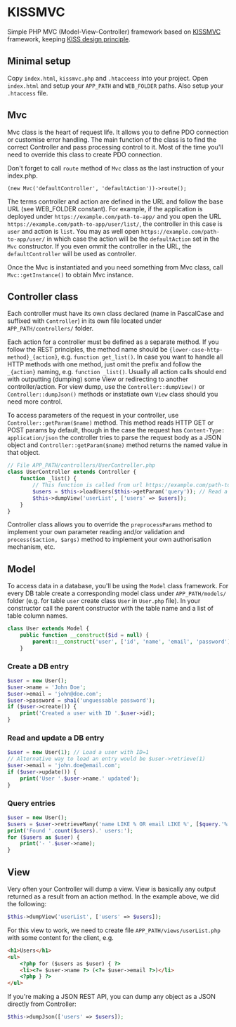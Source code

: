 #  KISSMVC

Simple PHP MVC (Model-View-Controller) framework based on [KISSMVC](http://kissmvc.com/) framework, keeping [KISS design principle](https://en.wikipedia.org/wiki/KISS_principle). 


## Minimal setup
Copy `index.html`, `kissmvc.php` and `.htacceess` into your project. Open `index.html` and setup your `APP_PATH` and `WEB_FOLDER` paths. Also setup your `.htaccess` file.

## Mvc
Mvc class is the heart of request life. It allows you to define PDO connection or customise error handling. The main function of the class is to find the correct Controller and pass processing control to it. Most of the time you'll need to override this class to create PDO connection.

Don't forget to call `route` method of `Mvc` class as the last instruction of your index.php.
```
(new Mvc('defaultController', 'defaultAction'))->route();
```

The terms controller and action are defined in the URL and follow the base URL (see WEB_FOLDER constant). For example, if the application is deployed under `https://example.com/path-to-app/` and you open the URL `https://example.com/path-to-app/user/list/`, the controller in this case is `user` and action is `list`. You may as well open `https://example.com/path-to-app/user/` in which case the action will be the `defaultAction` set in the `Mvc` constructor. If you even ommit the controller in the URL, the `defaultController` will be used as controller.

Once the Mvc is instantiated and you need something from Mvc class, call `Mvc::getInstance()` to obtain Mvc instance.

## Controller class
Each controller must have its own class declared (name in PascalCase and suffixed with `Controller`) in its own file located under `APP_PATH/controllers/` folder.

Each action for a controller must be defined as a separate method. If you follow the REST principles, the method name should be `{lower-case-http-method}_{action}`, e.g. `function get_list()`. In case you want to handle all HTTP methods with one method, just omit the prefix and follow the `_{action}` naming, e.g. `function _list()`. Usually all action calls should end with outputting (dumping) some View or redirecting to another controller/action. For view dump, use the `Controller::dumpView()` or `Controller::dumpJson()` methods or instatiate own `View` class should you need more control.

To access parameters of the request in your controller, use `Controller::getParam($name)` method. This method reads HTTP GET or POST params by default, though in the case the request has `Content-Type: application/json` the controller tries to parse the request body as a JSON object and `Controller::getParam($name)` method returns the named value in that object.

```php
// File APP_PATH/controllers/UserController.php
class UserController extends Controller {
	function _list() {
		// This function is called from url https://example.com/path-to-app/user/list/
		$users = $this->loadUsers($this->getParam('query')); // Read a list of users here, see Model section below on how to do this with Model
		$this->dumpView('userList', ['users' => $users]);
	}
}
```

Controller class allows you to override the `preprocessParams` method to implement your own parameter reading and/or validation and `process($action, $args)` method to implement your own authorisation mechanism, etc.

## Model
To access data in a database, you'll be using the `Model` class framework. For every DB table create a corresponding model class under `APP_PATH/models/` folder (e.g. for table `user` create class `User` in `User.php` file). In your constructor call the parent constructor with the table name and a list of table column names.

```php
class User extends Model {
    public function __construct($id = null) {
        parent::__construct('user', ['id', 'name', 'email', 'password'], $id);
    }
```

### Create a DB entry
```php
$user = new User();
$user->name = 'John Doe';
$user->email = 'john@doe.com';
$user->password = sha1('unguessable password');
if ($user->create()) {
	print('Created a user with ID '.$user->id);
}
```

### Read and update a DB entry
```php
$user = new User(1); // Load a user with ID=1
// Alternative way to load an entry would be $user->retrieve(1)
$user->email = 'john.doe@email.com';
if ($user->update()) {
	print('User '.$user->name.' updated');
}
```

### Query entries
```php
$user = new User();
$users = $user->retrieveMany('name LIKE % OR email LIKE %', [$query.'%', $query.'%']);
print('Found '.count($users).' users:');
for ($users as $user) {
	print('- '.$user->name);
}
```

## View
Very often your Controller will dump a view. View is basically any output returned as a result from an action method. In the example above, we did the following:
```php
$this->dumpView('userList', ['users' => $users]);
```

For this view to work, we need to create file `APP_PATH/views/userList.php` with some content for the client, e.g.

```html
<h1>Users</h1>
<ul>
	<?php for ($users as $user) { ?>
	<li><?= $user->name ?> (<?= $user->email ?>)</li>
	<?php } ?>
</ul>
```

If you're making a JSON REST API, you can dump any object as a JSON directly from Controller:

```php
$this->dumpJson(['users' => $users]);
```
